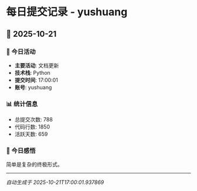# 每日提交记录 - yushuang

## 📅 2025-10-21

### 🎯 今日活动
- **主要活动**: 文档更新
- **技术栈**: Python
- **提交时间**: 17:00:01
- **账号**: yushuang

### 📊 统计信息
- 总提交次数: 788
- 代码行数: 1850
- 活跃天数: 659

### 💭 今日感悟
简单是复杂的终极形式。

---
*自动生成于 2025-10-21T17:00:01.937869*
